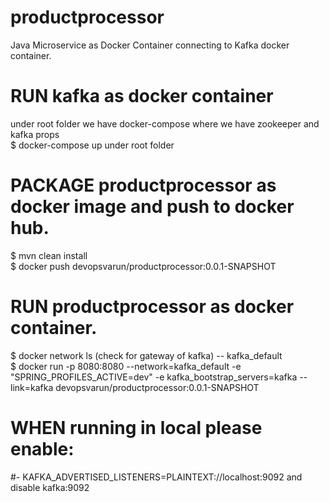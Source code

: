 # productprocessor

Java Microservice as Docker Container connecting to Kafka docker container.

# RUN kafka as docker container

   under root folder we have docker-compose where we have zookeeper and kafka props 
 <br /> $ docker-compose up  under root folder

# PACKAGE productprocessor as docker image and push to docker hub.

 $ mvn clean install
 <br /> $ docker push devopsvarun/productprocessor:0.0.1-SNAPSHOT

# RUN productprocessor as docker container.

 $ docker network ls    (check for gateway of kafka) -- kafka_default
 <br /> $ docker run -p 8080:8080 --network=kafka_default -e "SPRING_PROFILES_ACTIVE=dev" -e kafka_bootstrap_servers=kafka --link=kafka devopsvarun/productprocessor:0.0.1-SNAPSHOT
 
# WHEN running in local please enable:

#- KAFKA_ADVERTISED_LISTENERS=PLAINTEXT://localhost:9092 and disable kafka:9092
